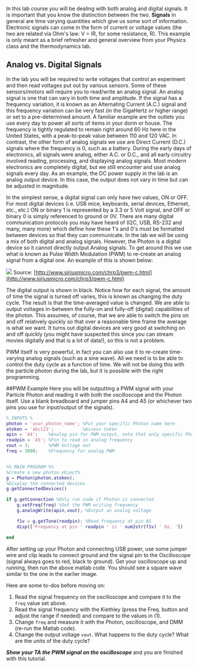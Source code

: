 In this lab course you will be dealing with both analog and digital signals. It is important that you know the distinction between the two. **Signals** in general are time varying quantities which give us some sort of information. Electronic signals can come in the form of current or voltage values (the two are related via Ohm's law: V = IR, for some resistance, R). This example is only meant as a brief refresher and general overview from your Physics class and the thermodynamics lab. 

## Analog vs. Digital Signals

In the lab you will be required to write voltages that control an experiment and then read voltages put out by various sensors. Some of these sensors/motors will require you to read/write an analog signal. An analog signal is one that can vary in both time and amplitude. If the signal has a frequency variation, it is known as an Alternating Current (A.C.) signal and this frequency variation can be very fast (in the GigaHertz or higher range) or set to a pre-determined amount.   A familiar example are the outlets you use every day to power all sorts of items in your dorm or house. The frequency is tightly regulated to remain right around 60 Hz here in the United States, with a peak-to-peak value between 110 and 120 VAC. In contrast, the other form of analog signals we use are Direct Current (D.C.) signals where the frequency is 0, such as a battery. During the early days of electronics, all signals were analog, either A.C. or D.C., and all early circuitry involved reading, processing, and displaying analog signals. Most modern electronics are completely digital, but we still encounter and use analog signals every day. As an example, the DC power supply in the lab is an analog output device. In this case, the output does not vary in time but can be adjusted in magnitude. 

In the simplest sense, a digital signal can only have two values, ON or OFF. For most digital devices (i.e. USB mice, keyboards, serial devices, Ethernet, etc., etc.) ON or binary 1 is represented by a 3.3 or 5 Volt signal, and OFF or binary 0 is simply referenced to ground or 0V. There are many digital communication protocols you may have heard of (I2C, USB, RS-232 and many, many more) which define how these 1's and 0's must be formatted between devices so that they can communicate. In the lab we will be using a mix of both digital and analog signals. However, the Photon is a digital device so it cannot directly output Analog signals. To get around this we use what is known as Pulse Width Modulation (PWM) to re-create an analog signal from a digital one. An example of this is shown below:

![](https://github.com/d008/MAE224/blob/master/images/PWMwaves.png)
Source: [http://www.siriusmicro.com/chrp3/pwm-c.html](http://www.siriusmicro.com/chrp3/pwm-c.html)

The digital output is shown in black. Notice how for each signal, the amount of time the signal is turned off varies, this is known as changing the duty cycle. The result is that the time-averaged value is changed. We are able to output voltages in-between the fully-on and fully-off (digital) capabilities of the photon. This assumes, of course, that we are able to switch the pins on and off relatively quickly so that over a reasonable time frame the average is what we want. It turns out digital devices are very good at switching on and off quickly (you might have suspected this since you can stream movies digitally and that is a lot of data!), so this is not a problem. 

PWM itself is very powerful, in fact you can also use it to re-create time-varying analog signals (such as a sine wave). All we need is to be able to control the duty cycle as a function of time. We will not be doing this with the particle photon during the lab, but it is possible with the right programming. 

##PWM Example
Here you will be outputting a PWM signal with your Particle Photon and reading it with both the oscilloscope and the Photon itself. Use a blank breadboard and jumper pins A4 and A5 (or whichever two pins you use for input/output of the signals).

```matlab
% INPUTS %
photon = 'your_photon_name'; %Put your specific Photon name here
atoken = 'abc123';           %Access token
apin = 'A4';    %Analog pin for PWM output, note that only specific Photon pins are PWM capable
readpin = 'A5'; %Pin to read in analog frequency
vout = 3;       %PWM Voltage out
freq = 3000;    %Frequency for analog PWM


%% MAIN PROGRAM %%
%Create a new photon object%
g = Photon(photon,atoken);
%Display the connected devices
g.getConnectedDevices()

if g.getConnection %Only run code if Photon is connected
    g.setFreq(freq) %Set the PWM writing frequency
    g.analogWrite(apin,vout); %Output an analog voltage

    f1v = g.getTone(readpin); %Read frequency at pin A5
    disp(['Frequency at pin ' readpin ' is ' num2str(f1v) ' Hz. '])

end
```
After setting up your Photon and connecting USB power, use some jumper wire and clip leads to connect ground and the signal pin to the Oscilloscope (signal always goes to red, black to ground). Get your oscilloscope up and running, then run the above matlab code. You should see a square wave similar to the one in the earlier image.

Here are some to-dos before moving on:

1. Read the signal frequency on the oscilloscope and compare it to the `freq` value set above.
2. Read the signal frequency with the Kiethley (press the Freq. button and adjust the range if needed) and compare to the values in (1).
2. Change `freq` and measure it with the Photon, oscilloscope, and DMM (re-run the Matlab code).
3. Change the output voltage `vout`. What happens to the duty cycle? What are the units of the duty cycle?

**_Show your TA the PWM signal on the oscilloscope_** and you are finished with this tutorial.
